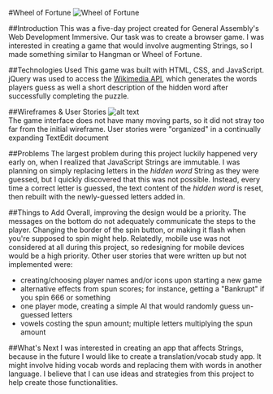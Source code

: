 #Wheel of Fortune
![Wheel of Fortune](http://www.slate.com/content/dam/slate/articles/arts/culturebox/2014/03/140326_CBOX_WheelofFortune.jpg.CROP.promo-mediumlarge.jpg "new baby buggy")

##Introduction
This was a five-day project created for General Assembly's Web Development Immersive. Our task was to create a browser game. I was interested in creating a game that would involve augmenting Strings, so I made something similar to Hangman or Wheel of Fortune. 

##Technologies Used
This game was built with HTML, CSS, and JavaScript. jQuery was used to access the [Wikimedia API](https://www.mediawiki.org/wiki/API:Main_page), which generates the words players guess as well a short description of the hidden word after successfully completing the puzzle.  

##Wireframes & User Stories
![alt text](http://i.imgur.com/JNgCxRz.png?2 "wireframe")
<br />
The game interface does not have many moving parts, so it did not stray too far from the initial wireframe. User stories were "organized" in a continually expanding TextEdit document

##Problems 
The largest problem during this project luckily happened very early on, when I realized that JavaScript Strings are immutable. I was planning on simply replacing letters in the *hidden word* String as they were guessed, but I quickly discovered that this was not possible. Instead, every time a correct letter is guessed, the text content of the *hidden word* is reset, then rebuilt with the newly-guessed letters added in.

##Things to Add
Overall, improving the design would be a priority. The messages on the bottom do not adequately communicate the steps to the player. Changing the border of the spin button, or making it flash when you're supposed to spin might help. 
Relatedly, mobile use was not considered at all during this project, so redesigning for mobile devices would be a high priority.
Other user stories that were written up but not implemented were:
  + creating/choosing player names and/or icons upon starting a new game  
  + alternative effects from spun scores; for instance, getting a "Bankrupt" if you spin 666 or something  
  + one player mode, creating a simple AI that would randomly guess un-guessed letters  
  + vowels costing the spun amount; multiple letters multiplying the spun amount
  
##What's Next
I was interested in creating an app that affects Strings, because in the future I would like to create a translation/vocab study app. It might involve hiding vocab words and replacing them with words in another language. I believe that I can use ideas and strategies from this project to help create those functionalities.  
